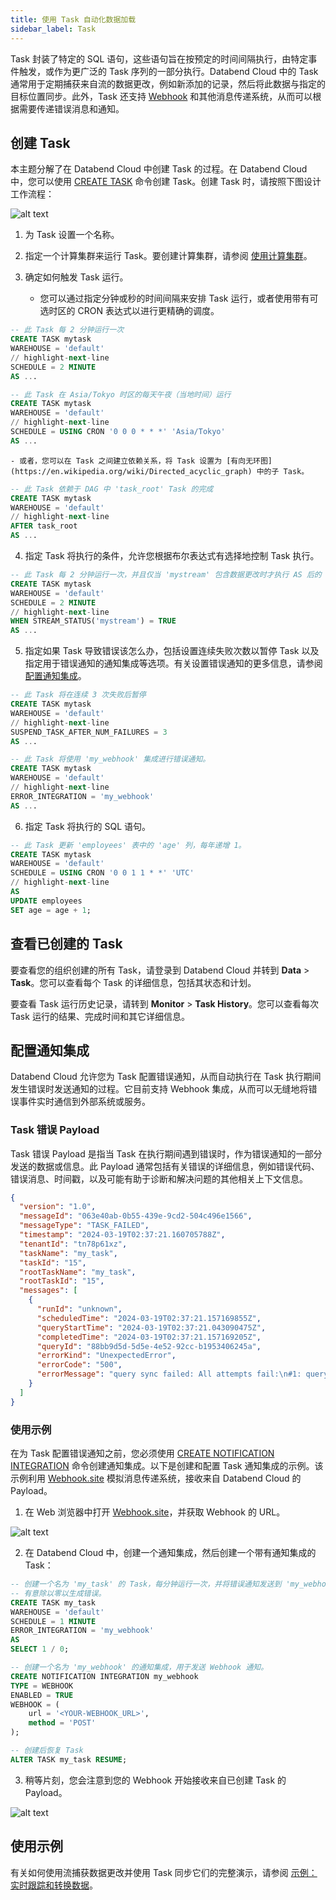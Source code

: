 ```yaml
---
title: 使用 Task 自动化数据加载
sidebar_label: Task
---
```


Task 封装了特定的 SQL 语句，这些语句旨在按预定的时间间隔执行，由特定事件触发，或作为更广泛的 Task 序列的一部分执行。Databend Cloud 中的 Task 通常用于定期捕获来自流的数据更改，例如新添加的记录，然后将此数据与指定的目标位置同步。此外，Task 还支持 [Webhook](https://en.wikipedia.org/wiki/Webhook) 和其他消息传递系统，从而可以根据需要传递错误消息和通知。

## 创建 Task

本主题分解了在 Databend Cloud 中创建 Task 的过程。在 Databend Cloud 中，您可以使用 [CREATE TASK](/sql/sql-commands/ddl/task/ddl-create_task) 命令创建 Task。创建 Task 时，请按照下图设计工作流程：

![alt text](/img/load/task.png)

1. 为 Task 设置一个名称。
2. 指定一个计算集群来运行 Task。要创建计算集群，请参阅 [使用计算集群](/guides/cloud/using-databend-cloud/warehouses)。
3. 确定如何触发 Task 运行。

   - 您可以通过指定分钟或秒的时间间隔来安排 Task 运行，或者使用带有可选时区的 CRON 表达式以进行更精确的调度。

```sql title='Examples:'
-- 此 Task 每 2 分钟运行一次
CREATE TASK mytask
WAREHOUSE = 'default'
// highlight-next-line
SCHEDULE = 2 MINUTE
AS ...

-- 此 Task 在 Asia/Tokyo 时区的每天午夜（当地时间）运行
CREATE TASK mytask
WAREHOUSE = 'default'
// highlight-next-line
SCHEDULE = USING CRON '0 0 0 * * *' 'Asia/Tokyo'
AS ...
```

    - 或者，您可以在 Task 之间建立依赖关系，将 Task 设置为 [有向无环图](https://en.wikipedia.org/wiki/Directed_acyclic_graph) 中的子 Task。

```sql title='Examples:'
-- 此 Task 依赖于 DAG 中 'task_root' Task 的完成
CREATE TASK mytask
WAREHOUSE = 'default'
// highlight-next-line
AFTER task_root
AS ...
```

4. 指定 Task 将执行的条件，允许您根据布尔表达式有选择地控制 Task 执行。

```sql title='Examples:'
-- 此 Task 每 2 分钟运行一次，并且仅当 'mystream' 包含数据更改时才执行 AS 后的 SQL
CREATE TASK mytask
WAREHOUSE = 'default'
SCHEDULE = 2 MINUTE
// highlight-next-line
WHEN STREAM_STATUS('mystream') = TRUE
AS ...
```

5. 指定如果 Task 导致错误该怎么办，包括设置连续失败次数以暂停 Task 以及指定用于错误通知的通知集成等选项。有关设置错误通知的更多信息，请参阅 [配置通知集成](#configuring-notification-integrations)。

```sql title='Examples:'
-- 此 Task 将在连续 3 次失败后暂停
CREATE TASK mytask
WAREHOUSE = 'default'
// highlight-next-line
SUSPEND_TASK_AFTER_NUM_FAILURES = 3
AS ...

-- 此 Task 将使用 'my_webhook' 集成进行错误通知。
CREATE TASK mytask
WAREHOUSE = 'default'
// highlight-next-line
ERROR_INTEGRATION = 'my_webhook'
AS ...
```

6. 指定 Task 将执行的 SQL 语句。

```sql title='Examples:'
-- 此 Task 更新 'employees' 表中的 'age' 列，每年递增 1。
CREATE TASK mytask
WAREHOUSE = 'default'
SCHEDULE = USING CRON '0 0 1 1 * *' 'UTC'
// highlight-next-line
AS
UPDATE employees
SET age = age + 1;
```

## 查看已创建的 Task

要查看您的组织创建的所有 Task，请登录到 Databend Cloud 并转到 **Data** > **Task**。您可以查看每个 Task 的详细信息，包括其状态和计划。

要查看 Task 运行历史记录，请转到 **Monitor** > **Task History**。您可以查看每次 Task 运行的结果、完成时间和其它详细信息。

## 配置通知集成

Databend Cloud 允许您为 Task 配置错误通知，从而自动执行在 Task 执行期间发生错误时发送通知的过程。它目前支持 Webhook 集成，从而可以无缝地将错误事件实时通信到外部系统或服务。

### Task 错误 Payload

Task 错误 Payload 是指当 Task 在执行期间遇到错误时，作为错误通知的一部分发送的数据或信息。此 Payload 通常包括有关错误的详细信息，例如错误代码、错误消息、时间戳，以及可能有助于诊断和解决问题的其他相关上下文信息。

```json title='Task Error Payload Example:'
{
  "version": "1.0",
  "messageId": "063e40ab-0b55-439e-9cd2-504c496e1566",
  "messageType": "TASK_FAILED",
  "timestamp": "2024-03-19T02:37:21.160705788Z",
  "tenantId": "tn78p61xz",
  "taskName": "my_task",
  "taskId": "15",
  "rootTaskName": "my_task",
  "rootTaskId": "15",
  "messages": [
    {
      "runId": "unknown",
      "scheduledTime": "2024-03-19T02:37:21.157169855Z",
      "queryStartTime": "2024-03-19T02:37:21.043090475Z",
      "completedTime": "2024-03-19T02:37:21.157169205Z",
      "queryId": "88bb9d5d-5d5e-4e52-92cc-b1953406245a",
      "errorKind": "UnexpectedError",
      "errorCode": "500",
      "errorMessage": "query sync failed: All attempts fail:\n#1: query error: code: 1006, message: divided by zero while evaluating function `divide(1, 0)`"
    }
  ]
}
```

### 使用示例

在为 Task 配置错误通知之前，您必须使用 [CREATE NOTIFICATION INTEGRATION](/sql/sql-commands/ddl/notification/ddl-create-notification) 命令创建通知集成。以下是创建和配置 Task 通知集成的示例。该示例利用 [Webhook.site](http://webhook.site) 模拟消息传递系统，接收来自 Databend Cloud 的 Payload。

1. 在 Web 浏览器中打开 [Webhook.site](http://webhook.site)，并获取 Webhook 的 URL。

![alt text](/img/load/webhook-1.png)

2. 在 Databend Cloud 中，创建一个通知集成，然后创建一个带有通知集成的 Task：

```sql
-- 创建一个名为 'my_task' 的 Task，每分钟运行一次，并将错误通知发送到 'my_webhook'。
-- 有意除以零以生成错误。
CREATE TASK my_task
WAREHOUSE = 'default'
SCHEDULE = 1 MINUTE
ERROR_INTEGRATION = 'my_webhook'
AS
SELECT 1 / 0;

-- 创建一个名为 'my_webhook' 的通知集成，用于发送 Webhook 通知。
CREATE NOTIFICATION INTEGRATION my_webhook
TYPE = WEBHOOK
ENABLED = TRUE
WEBHOOK = (
    url = '<YOUR-WEBHOOK_URL>',
    method = 'POST'
);

-- 创建后恢复 Task
ALTER TASK my_task RESUME;
```

3. 稍等片刻，您会注意到您的 Webhook 开始接收来自已创建 Task 的 Payload。

![alt text](/img/load/webhook-2.png)

## 使用示例

有关如何使用流捕获数据更改并使用 Task 同步它们的完整演示，请参阅 [示例：实时跟踪和转换数据](01-stream.md#example-tracking-and-transforming-data-in-real-time)。